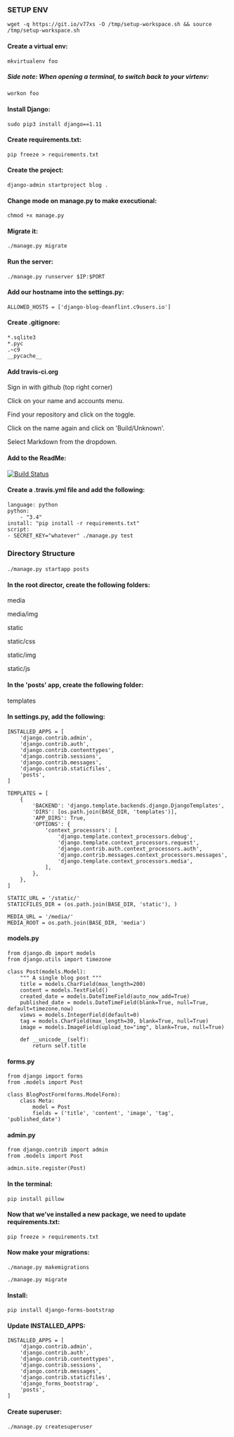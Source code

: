 ### SETUP ENV

``` wget -q https://git.io/v77xs -O /tmp/setup-workspace.sh && source /tmp/setup-workspace.sh ```

#### Create a virtual env:

``` mkvirtualenv foo ```

##### Side note: When opening a terminal, to switch back to your virtenv:

``` workon foo ```

#### Install Django:

``` sudo pip3 install django==1.11 ```

#### Create requirements.txt:

``` pip freeze > requirements.txt ```

#### Create the project:

``` django-admin startproject blog . ```

#### Change mode on manage.py to make executional:

``` chmod +x manage.py ```

#### Migrate it:

``` ./manage.py migrate ```

#### Run the server:

``` ./manage.py runserver $IP:$PORT ```

#### Add our hostname into the settings.py:

``` ALLOWED_HOSTS = ['django-blog-deanflint.c9users.io'] ```

#### Create .gitignore:

```
*.sqlite3
*.pyc
.~c9
__pycache__
```

#### Add travis-ci.org

Sign in with github (top right corner)

Click on your name and accounts menu.

Find your repository and click on the toggle.

Click on the name again and click on 'Build/Unknown'.

Select Markdown from the dropdown.

#### Add to the ReadMe:

[![Build Status](https://travis-ci.org/DeanFlint/django-blog.svg?branch=master)](https://travis-ci.org/DeanFlint/django-blog)

#### Create a .travis.yml file and add the following:

``` 
language: python
python: 
    - "3.4"
install: "pip install -r requirements.txt"
script:
- SECRET_KEY="whatever" ./manage.py test
```

### Directory Structure

####

``` ./manage.py startapp posts ```

#### In the root director, create the following folders:

media

media/img

static

static/css

static/img

static/js

#### In the 'posts' app, create the following folder:

templates

#### In settings.py, add the following:

``` 
INSTALLED_APPS = [
    'django.contrib.admin',
    'django.contrib.auth',
    'django.contrib.contenttypes',
    'django.contrib.sessions',
    'django.contrib.messages',
    'django.contrib.staticfiles',
    'posts',
]
```

```
TEMPLATES = [
    {
        'BACKEND': 'django.template.backends.django.DjangoTemplates',
        'DIRS': [os.path.join(BASE_DIR, 'templates')],
        'APP_DIRS': True,
        'OPTIONS': {
            'context_processors': [
                'django.template.context_processors.debug',
                'django.template.context_processors.request',
                'django.contrib.auth.context_processors.auth',
                'django.contrib.messages.context_processors.messages',
                'django.template.context_processors.media',
            ],
        },
    },
]
```

```
STATIC_URL = '/static/'
STATICFILES_DIR = (os.path.join(BASE_DIR, 'static'), )

MEDIA_URL = '/media/'
MEDIA_ROOT = os.path.join(BASE_DIR, 'media')
```

#### models.py
```
from django.db import models
from django.utils import timezone

class Post(models.Model):
    """ A single blog post """
    title = models.CharField(max_length=200)
    content = models.TextField()
    created_date = models.DateTimeField(auto_now_add=True)
    published_date = models.DateTimeField(blank=True, null=True, default=timezone.now)
    views = models.IntegerField(default=0)
    tag = models.CharField(max_length=30, blank=True, null=True)
    image = models.ImageField(upload_to="img", blank=True, null=True)
    
    def __unicode__(self):
        return self.title
```

#### forms.py
```
from django import forms
from .models import Post

class BlogPostForm(forms.ModelForm):
    class Meta:
        model = Post
        fields = ('title', 'content', 'image', 'tag', 'published_date')
```

#### admin.py
```
from django.contrib import admin
from .models import Post

admin.site.register(Post)
```

#### In the terminal:

``` pip install pillow ```

#### Now that we've installed a new package, we need to update requirements.txt:

``` pip freeze > requirements.txt ```

#### Now make your migrations:

``` ./manage.py makemigrations ```

``` ./manage.py migrate ```

#### Install:

``` pip install django-forms-bootstrap ```

#### Update INSTALLED_APPS:

```
INSTALLED_APPS = [
    'django.contrib.admin',
    'django.contrib.auth',
    'django.contrib.contenttypes',
    'django.contrib.sessions',
    'django.contrib.messages',
    'django.contrib.staticfiles',
    'django_forms_bootstrap',
    'posts',
]
```

#### Create superuser:

``` ./manage.py createsuperuser ```

